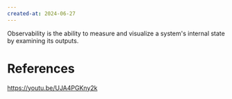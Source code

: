 ```yaml
---
created-at: 2024-06-27
---
```


Observability is the ability to measure and visualize a system's internal state by examining its outputs.

# References

https://youtu.be/UJA4PGKny2k